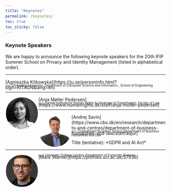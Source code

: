 ```yaml
---
title: "Keynotes"
permalink: /keynotes/
toc: true
toc_sticky: false
---
```


### Keynote Speakers
We are happy to announce the following keynote speakers for the 20th IFIP Summer School on Privacy and Identity Management (listed in alphabetical order).

<hr>
[Agnieszka Kitkowska](https://ju.se/personinfo.html?sign=KITAGN&lang=en)
<p style="margin-top:-20px; font-size: 70%;">🇸🇪 Jönköping University,  Department of Computer Science and Informatics , School of Engineering</p>
<hr>
<img src="../assets/images/keynote_speakers/anja_moller_pedersen.jpg" alt="Anja Møller Pedersen" style="float: left; width: 100px; height: 100px; position: relative; border: 2px solid white; -webkit-border-radius: 50px; -moz-border-radius: 50px; border-radius: 50px; overflow:hidden;"/>[Anja Møller Pedersen](https://www.humanrights.dk/staff/anja-moller-pedersen)
<p style="margin-top:-20px; font-size: 70%;">🇩🇰 Danish Institute for Human Rights &amp; University of Copenhagen, Faculty of Law</p>
<hr>
<img src="../assets/images/keynote_speakers/andrej_savin.jpg" alt="Andrej Savin" style="float: left; width: 100px; height: 100px; position: relative; border: 2px solid white; -webkit-border-radius: 50px; -moz-border-radius: 50px; border-radius: 50px; overflow:hidden;"/>[Andrej Savin](https://www.cbs.dk/en/research/departments-and-centres/department-of-business-humanities-and-law/staff/asjur)
<p style="margin-top:-20px; font-size: 70%;">🇩🇰 Copenhagen Business School, Department of Business Humanities and Law</p>
Title (tentative): *GDPR and AI Act*
<hr>
<img src="../assets/images/keynote_speakers/mark_warner.jpg" alt="Mark Warner" style="float: left; width: 100px; height: 100px; position: relative; border: 2px solid white; -webkit-border-radius: 50px; -moz-border-radius: 50px; border-radius: 50px; overflow:hidden;"/>
[Mark Warner](https://profiles.ucl.ac.uk/57936)
<p style="margin-top:-20px; font-size: 70%;">🇬🇧 University College London, Department of Computer Science</p>



